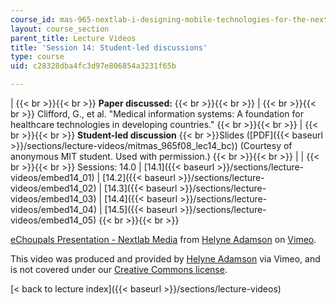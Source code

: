 ```yaml
---
course_id: mas-965-nextlab-i-designing-mobile-technologies-for-the-next-billion-users-fall-2008
layout: course_section
parent_title: Lecture Videos
title: 'Session 14: Student-led discussions'
type: course
uid: c28328dba4fc3d97e806854a3231f65b

---
```


|  {{< br >}}{{< br >}} **Paper discussed:** {{< br >}}{{< br >}}  |  {{< br >}}{{< br >}} Clifford, G., et al. "Medical information systems: A foundation for healthcare technologies in developing countries." {{< br >}}{{< br >}}  |  {{< br >}}{{< br >}} **Student-led discussion**  {{< br >}}Slides ([PDF]({{< baseurl >}}/sections/lecture-videos/mitmas_965f08_lec14_bc)) (Courtesy of anonymous MIT student. Used with permission.) {{< br >}}{{< br >}}  |
|  {{< br >}}{{< br >}} Sessions: 14.0 &#124; [14.1]({{< baseurl >}}/sections/lecture-videos/embed14_01) &#124; [14.2]({{< baseurl >}}/sections/lecture-videos/embed14_02) &#124; [14.3]({{< baseurl >}}/sections/lecture-videos/embed14_03) &#124; [14.4]({{< baseurl >}}/sections/lecture-videos/embed14_04) &#124; [14.5]({{< baseurl >}}/sections/lecture-videos/embed14_05) {{< br >}}{{< br >}}  

[eChoupals Presentation - Nextlab Media](https://vimeo.com/2167978) from [Helyne Adamson](https://vimeo.com/helyneadamson) on [Vimeo](https://vimeo.com).

This video was produced and provided by [Helyne Adamson](https://vimeo.com/helyneadamson) via Vimeo, and is not covered under our [Creative Commons license](/terms/#cc).

[< back to lecture index]({{< baseurl >}}/sections/lecture-videos)